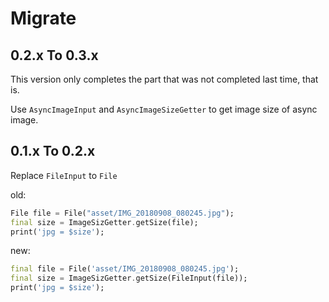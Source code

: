 # Migrate

## 0.2.x To 0.3.x

This version only completes the part that was not completed last time, that is.

Use `AsyncImageInput` and `AsyncImageSizeGetter` to get image size of async image.

## 0.1.x To 0.2.x

Replace `FileInput` to `File`

old:

```dart
File file = File("asset/IMG_20180908_080245.jpg");
final size = ImageSizGetter.getSize(file);
print('jpg = $size');
```

new:

```dart
final file = File('asset/IMG_20180908_080245.jpg');
final size = ImageSizGetter.getSize(FileInput(file));
print('jpg = $size');
```
